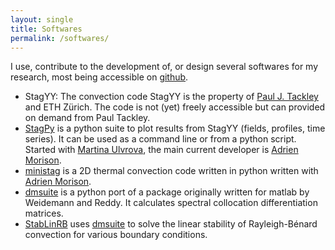 ```yaml
---
layout: single
title: Softwares
permalink: /softwares/
---
```


I use, contribute to the development of, or design several softwares for my research, most being
accessible on [github](https://github.com/).

* StagYY: The convection code StagYY is the property of [Paul
  J. Tackley](http://jupiter.ethz.ch/~pjt/index.html) and ETH
  Zürich. The code is not (yet) freely accessible but can provided on demand from
  Paul Tackley.
* [StagPy](https://github.com/StagPython/StagPy) is a python suite to
  plot results from StagYY (fields, profiles, time series). It can be used as a command line or from a
  python script. Started with
  [Martina Ulvrova](https://mulvrova.github.io/about.html), the main current developer is
  [Adrien Morison](https://adrienmorison.com/about/).
* [ministag](https://github.com/StagPython/ministag) is a 2D
  thermal convection code written in python written with [Adrien Morison](https://adrienmorison.com/about/).
* [dmsuite](https://github.com/labrosse/dmsuite) is a python port of a
  package originally written for matlab by Weidemann and Reddy. It
  calculates spectral collocation differentiation matrices.
* [StabLinRB](https://github.com/labrosse/StabLinRB) uses
  [dmsuite](https://github.com/amorison/stablinrb) to solve the linear
  stability of Rayleigh-Bénard convection for various boundary
  conditions. 



